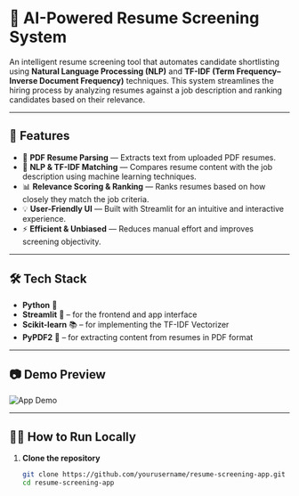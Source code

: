 # 🤖 AI-Powered Resume Screening System

An intelligent resume screening tool that automates candidate shortlisting using **Natural Language Processing (NLP)** and **TF-IDF (Term Frequency–Inverse Document Frequency)** techniques. This system streamlines the hiring process by analyzing resumes against a job description and ranking candidates based on their relevance.

---

## 🚀 Features

- 📄 **PDF Resume Parsing** — Extracts text from uploaded PDF resumes.
- 🧠 **NLP & TF-IDF Matching** — Compares resume content with the job description using machine learning techniques.
- 📊 **Relevance Scoring & Ranking** — Ranks resumes based on how closely they match the job criteria.
- 💡 **User-Friendly UI** — Built with Streamlit for an intuitive and interactive experience.
- ⚡ **Efficient & Unbiased** — Reduces manual effort and improves screening objectivity.

---

## 🛠️ Tech Stack

- **Python** 🐍  
- **Streamlit** 🎨 – for the frontend and app interface  
- **Scikit-learn** 📚 – for implementing the TF-IDF Vectorizer  
- **PyPDF2** 📄 – for extracting content from resumes in PDF format  

---

## 📷 Demo Preview

![App Demo](https://your-screenshot-link.com) <!-- Optional: Upload to GitHub or use Streamlit app link screenshot -->

---

## 🧑‍💻 How to Run Locally

1. **Clone the repository**

   ```bash
   git clone https://github.com/yourusername/resume-screening-app.git
   cd resume-screening-app
